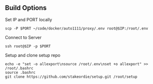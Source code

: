 ## Build Options

Set IP and PORT locally

`scp -P $PORT ~/code/docker/auto1111/proxy/.env root@$IP:/root/.env`

Connect to Server

`ssh root@$IP -p $PORT`

Setup and clone setup repo

`echo -e "set -o allexport\nsource /root/.env\nset +o allexport" >> /root/.bashrc`\
`source .bashrc`\
`git clone https://github.com/stakeordie/setup.git /root/setup`